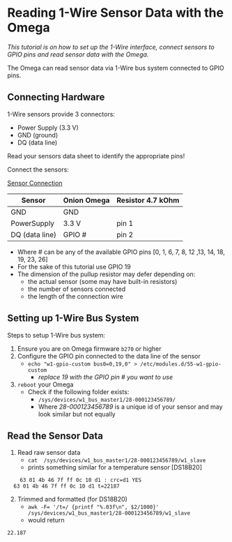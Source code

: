 # Reading 1-Wire Sensor Data with the Omega

*This tutorial is on how to set up the 1-Wire interface, connect sensors to GPIO pins and read sensor data with the Omega.*

The Omega can read sensor data via 1-Wire bus system connected to GPIO pins.

## Connecting Hardware

1-Wire sensors provide 3 connectors:

* Power Supply (3.3 V)
* GND (ground)
* DQ (data line)

Read your sensors data sheet to identify the appropriate pins!

Connect the sensors:

[Sensor Connection](http://i.imgur.com/SIlLkpN.png)

|Sensor        |Onion Omega|Resistor 4.7 kOhm|
|--------------|-----------|-----------------|
|GND           |GND        |                 |
|PowerSupply   | 3.3 V     |pin 1            |
|DQ (data line)| GPIO #    |pin 2            |

* Where # can be any of the available GPIO pins [0, 1, 6, 7, 8, 12 ,13, 14, 18, 19, 23, 26]
* For the sake of this tutorial use GPIO 19
* The dimension of the pullup resistor may defer depending on:
  + the actual sensor (some may have built-in resistors)
  + the number of sensors connected
  + the length of the connection wire


## Setting up 1-Wire Bus System

Steps to setup 1-Wire bus system:

1. Ensure you are on Omega firmware `b270` or higher
2. Configure the GPIO pin connected to the data line of the sensor
	* `echo "w1-gpio-custom bus0=0,19,0" > /etc/modules.d/55-w1-gpio-custom`
	  * *replace 19 with the GPIO pin # you want to use*
3. `reboot` your Omega
	* Check if the following folder exists:
		* `/sys/devices/w1_bus_master1/28-000123456789/`
	    * Where *28-000123456789* is a unique id of your sensor and may look similar but not equally

## Read the Sensor Data

 1. Read raw sensor data
    * `cat  /sys/devices/w1_bus_master1/28-000123456789/w1_slave`
    * prints something similar for a temperature sensor [DS18B20]
```
	63 01 4b 46 7f ff 0c 10 d1 : crc=d1 YES
  63 01 4b 46 7f ff 0c 10 d1 t=22187
```
 2. Trimmed and formatted (for DS18B20)
    * `awk -F= '/t=/ {printf "%.03f\n", $2/1000}' /sys/devices/w1_bus_master1/28-000123456789/w1_slave`
	* would return
```
22.187
```
